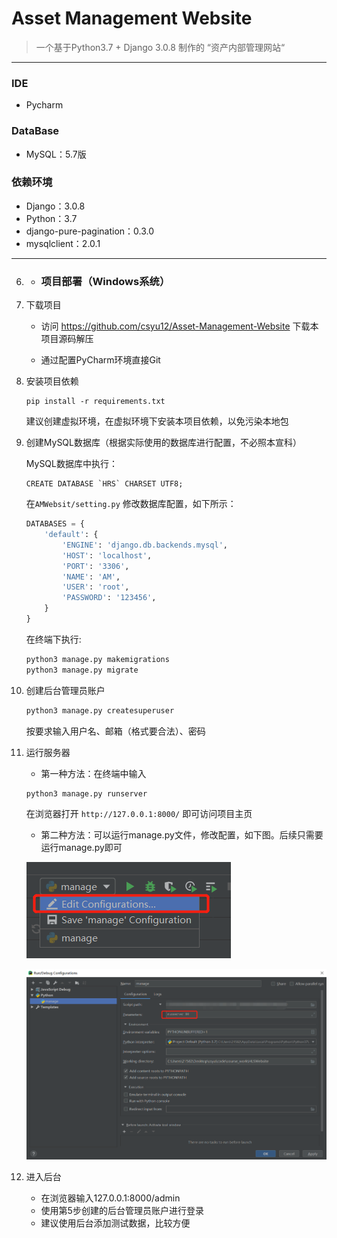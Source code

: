 #  Asset Management Website

> 一个基于Python3.7 + Django 3.0.8 制作的 “资产内部管理网站“

------

### IDE

- Pycharm

### DataBase

- MySQL：5.7版

### 依赖环境

- Django：3.0.8
- Python：3.7
- django-pure-pagination：0.3.0
- mysqlclient：2.0.1


------

6. - ### 项目部署（Windows系统）

 1. 下载项目

    * 访问 https://github.com/csyu12/Asset-Management-Website 下载本项目源码解压

    * 通过配置PyCharm环境直接Git

 2. 安装项目依赖

    ```
    pip install -r requirements.txt
    ```

    建议创建虚拟环境，在虚拟环境下安装本项目依赖，以免污染本地包

 3. 创建MySQL数据库（根据实际使用的数据库进行配置，不必照本宣科）

    MySQL数据库中执行：

    ```mysql
    CREATE DATABASE `HRS` CHARSET UTF8;
    ```

    在`AMWebsit/setting.py` 修改数据库配置，如下所示：

    ```python
    DATABASES = {
        'default': {
            'ENGINE': 'django.db.backends.mysql',
            'HOST': 'localhost',
            'PORT': '3306',
            'NAME': 'AM',
            'USER': 'root',
            'PASSWORD': '123456',
        }
    }
    ```

    在终端下执行:

    ```python
    python3 manage.py makemigrations
    python3 manage.py migrate
    ```

 4. 创建后台管理员账户

    ```python
    python3 manage.py createsuperuser
    ```

    按要求输入用户名、邮箱（格式要合法）、密码

 5. 运行服务器

    * 第一种方法：在终端中输入

    ```python
    python3 manage.py runserver
    ```

    在浏览器打开 `http://127.0.0.1:8000/` 即可访问项目主页

    * 第二种方法：可以运行manage.py文件，修改配置，如下图。后续只需要运行manage.py即可

    ![Image text](README_IMG/3.png)

    ![Image text](README_IMG/manage.jpg)  
    
 6. 进入后台

    - 在浏览器输入127.0.0.1:8000/admin
    - 使用第5步创建的后台管理员账户进行登录
    - 建议使用后台添加测试数据，比较方便